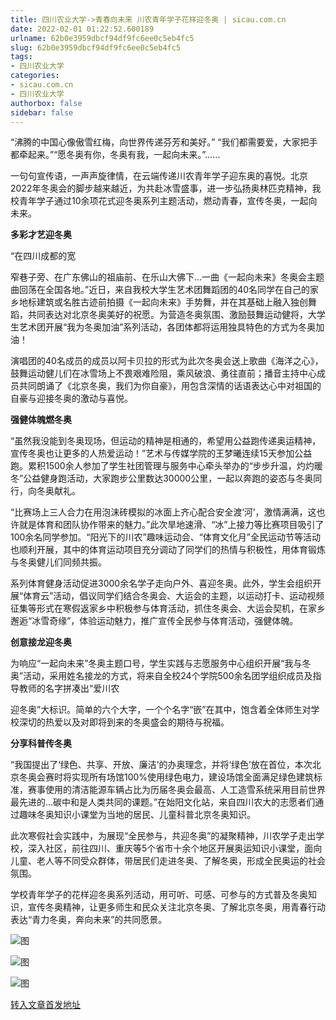 ```yaml
---
title: 四川农业大学->青春向未来 川农青年学子花样迎冬奥 | sicau.com.cn
date: 2022-02-01 01:22:52.600189
urlname: 62b0e3959dbcf94df9fc6ee0c5eb4fc5
slug: 62b0e3959dbcf94df9fc6ee0c5eb4fc5
tags: 
- 四川农业大学
categories:
- sicau.com.cn
- 四川农业大学
authorbox: false
sidebar: false
---
```

“沸腾的中国心像傲雪红梅，向世界传递芬芳和美好。” “我们都需要爱，大家把手都牵起来。”“愿冬奥有你，冬奥有我，一起向未来。”……

一句句宣传语，一声声旋律情，在云端传递川农青年学子迎东奥的喜悦。北京2022年冬奥会的脚步越来越近，为共赴冰雪盛事，进一步弘扬奥林匹克精神，我校青年学子通过10余项花式迎冬奥系列主题活动，燃动青春，宣传冬奥，一起向未来。

**多彩才艺迎冬奥**

“在四川成都的宽
<!--more-->
窄巷子旁、在广东佛山的祖庙前、在乐山大佛下…一曲《一起向未来》冬奥会主题曲回荡在全国各地。”近日，来自我校大学生艺术团舞蹈团的40名同学在自己的家乡地标建筑或名胜古迹前拍摄《一起向未来》手势舞，并在其基础上融入独创舞蹈，共同表达对北京冬奥美好的祝愿。为营造冬奥氛围、激励鼓舞运动健将，大学生艺术团开展“我为冬奥加油”系列活动，各团体都将运用独具特色的方式为冬奥加油！

演唱团的40名成员的成员以阿卡贝拉的形式为此次冬奥会送上歌曲《海洋之心》，鼓舞运动健儿们在冰雪场上不畏艰难险阻，乘风破浪、勇往直前；播音主持中心成员共同朗诵了《北京冬奥，我们为你自豪》，用包含深情的话语表达心中对祖国的自豪与迎接冬奥的激动与喜悦。

**强健体魄燃冬奥**

“虽然我没能到冬奥现场，但运动的精神是相通的，希望用公益跑传递奥运精神，宣传冬奥也让更多的人热爱运动！”艺术与传媒学院的王梦曦连续15天参加公益跑。累积1500余人参加了学生社团管理与服务中心牵头举办的“步步升温，灼灼暖冬”公益健身跑活动，大家跑步公里数达30000公里，一起以奔跑的姿态与冬奥同行，向冬奥献礼。

“比赛场上三人合力在用泡沫砖模拟的冰面上齐心配合安全渡‘河’，激情满满，这也许就是体育和团队协作带来的魅力。”此次旱地速滑、“冰”上接力等比赛项目吸引了100余名同学参加。“阳光下的川农”趣味运动会、“体育文化月”全民运动节等活动也顺利开展，其中的体育运动项目充分调动了同学们的热情与积极性，用体育锻炼与冬奥健儿们同频共振。

系列体育健身活动促进3000余名学子走向户外、喜迎冬奥。此外，学生会组织开展“体育云”活动，倡议同学们结合冬奥会、大运会的主题，以运动打卡、运动视频征集等形式在寒假返家乡中积极参与体育活动，抓住冬奥会、大运会契机，在家乡邂逅“冰雪奇缘”，体验运动魅力，推广宣传全民参与体育活动，强健体魄。

**创意接龙迎冬奥**

为响应“一起向未来”冬奥主题口号，学生实践与志愿服务中心组织开展“我与冬奥”活动，采用姓名接龙的方式，将来自全校24个学院500余名团学组织成员及指导教师的名字拼凑出“爱川农

迎冬奥”大标识。简单的六个大字，一个个名字“嵌”在其中，饱含着全体师生对学校深切的热爱以及对即将到来的冬奥盛会的期待与祝福。

**分享科普传冬奥**

“我国提出了‘绿色、共享、开放、廉洁’的办奥理念，并将‘绿色’放在首位，本次北京冬奥会赛时将实现所有场馆100%使用绿色电力，建设场馆全面满足绿色建筑标准，赛事使用的清洁能源车辆占比为历届冬奥会最高、人工造雪系统采用目前世界最先进的…碳中和是人类共同的课题。”在始阳文化站，来自四川农大的志愿者们通过趣味冬奥知识小课堂为当地的居民、儿童科普北京冬奥知识。

此次寒假社会实践中，为展现“全民参与，共迎冬奥”的凝聚精神，川农学子走出学校，深入社区，前往四川、重庆等5个省市十余个地区开展奥运知识小课堂，面向儿童、老人等不同受众群体，带居民们走进冬奥、了解冬奥，形成全民奥运的社会氛围。

学校青年学子的花样迎冬奥系列活动，用可听、可感、可参与的方式普及冬奥知识，宣传冬奥精神，让更多师生和民众关注北京冬奥、了解北京冬奥，用青春行动表达“青力冬奥，奔向未来”的共同愿景。

![图](https://news.sicau.edu.cn/__local/4/30/35/B22073DBFB9D308720629AD0388_6FDA9C3C_47A01.png)

![图](https://news.sicau.edu.cn/__local/D/48/D7/4535C1FD2C327877A4C99870E0B_88F809D7_4E86A.png)

![图](https://news.sicau.edu.cn/__local/C/4F/B5/6343931D9342380098290E8C2C8_2097B4C3_2EF04.png)

[转入文章首发地址](https://news.sicau.edu.cn/info/1078/66570.htm)